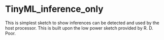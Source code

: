 # TinyML_inference_only
This is simplest sketch to show inferences can be detected and used by the host processor. This is built upon the low power sketch provided by R. D. Poor.
